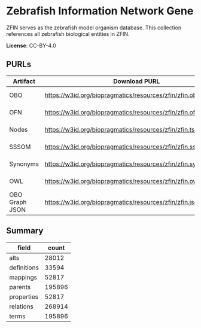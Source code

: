 # Zebrafish Information Network Gene

ZFIN serves as the zebrafish model organism database. This collection references all zebrafish biological entities in ZFIN.

**License**: CC-BY-4.0

## PURLs

| Artifact       | Download PURL                                                   | Latest Versioned Download PURL                                             |
|----------------|-----------------------------------------------------------------|----------------------------------------------------------------------------|
| OBO            | https://w3id.org/biopragmatics/resources/zfin/zfin.obo          | https://w3id.org/biopragmatics/resources/zfin/2025-02-03/zfin.obo          |
| OFN            | https://w3id.org/biopragmatics/resources/zfin/zfin.ofn          | https://w3id.org/biopragmatics/resources/zfin/2025-02-03/zfin.ofn          |
| Nodes          | https://w3id.org/biopragmatics/resources/zfin/zfin.tsv          | https://w3id.org/biopragmatics/resources/zfin/2025-02-03/zfin.tsv          |
| SSSOM          | https://w3id.org/biopragmatics/resources/zfin/zfin.sssom.tsv    | https://w3id.org/biopragmatics/resources/zfin/2025-02-03/zfin.sssom.tsv    |
| Synonyms       | https://w3id.org/biopragmatics/resources/zfin/zfin.synonyms.tsv | https://w3id.org/biopragmatics/resources/zfin/2025-02-03/zfin.synonyms.tsv |
| OWL            | https://w3id.org/biopragmatics/resources/zfin/zfin.owl.gz       | https://w3id.org/biopragmatics/resources/zfin/2025-02-03/zfin.owl.gz       |
| OBO Graph JSON | https://w3id.org/biopragmatics/resources/zfin/zfin.json.gz      | https://w3id.org/biopragmatics/resources/zfin/2025-02-03/zfin.json.gz      |

## Summary

| field       |   count |
|-------------|---------|
| alts        |   28012 |
| definitions |   33594 |
| mappings    |   52817 |
| parents     |  195896 |
| properties  |   52817 |
| relations   |  268914 |
| terms       |  195896 |
